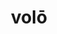 ---
title: volō
meaning: to want
ch: seventeen
pos: verb
inf: velle
infend: velle
conjugation: irregular
f2: yes
f: yes
---